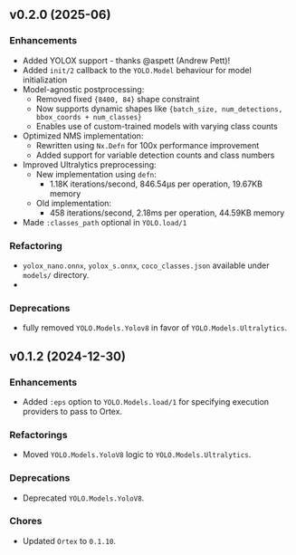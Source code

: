 ## v0.2.0 (2025-06)

### Enhancements
  * Added YOLOX support - thanks @aspett (Andrew Pett)!
  * Added `init/2` callback to the `YOLO.Model` behaviour for model initialization
  * Model-agnostic postprocessing:
    * Removed fixed `{8400, 84}` shape constraint
    * Now supports dynamic shapes like `{batch_size, num_detections, bbox_coords + num_classes}`
    * Enables use of custom-trained models with varying class counts
  * Optimized NMS implementation:
    * Rewritten using `Nx.Defn` for 100x performance improvement
    * Added support for variable detection counts and class numbers
  * Improved Ultralytics preprocessing:
    * New implementation using `defn`:
      * 1.18K iterations/second, 846.54µs per operation, 19.67KB memory
    * Old implementation:
      * 458 iterations/second, 2.18ms per operation, 44.59KB memory
  * Made `:classes_path` optional in `YOLO.load/1`

### Refactoring
* `yolox_nano.onnx`, `yolox_s.onnx`, `coco_classes.json`  available under `models/` directory.
* 
### Deprecations
* fully removed `YOLO.Models.Yolov8` in favor of `YOLO.Models.Ultralytics`.


## v0.1.2 (2024-12-30)

### Enhancements
* Added `:eps` option to `YOLO.Models.load/1` for specifying execution providers to pass to Ortex.

### Refactorings 
* Moved `YOLO.Models.YoloV8` logic to `YOLO.Models.Ultralytics`.

### Deprecations
* Deprecated `YOLO.Models.YoloV8`.

### Chores
* Updated `Ortex` to `0.1.10`.